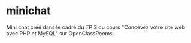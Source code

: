 # minichat
Mini chat créé dans le cadre du TP 3 du cours "Concevez votre site web avec PHP et MySQL" sur OpenClassRooms
